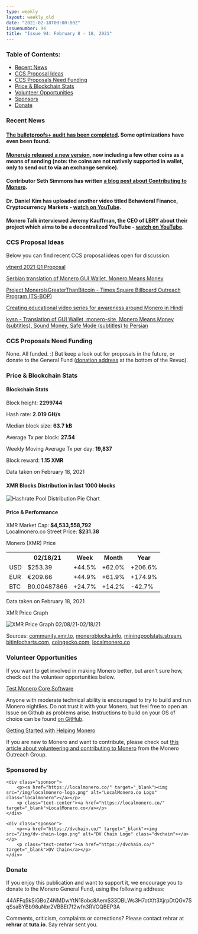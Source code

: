 ```yaml
---
type: weekly
layout: weekly_old
date: "2021-02-18T00:00:00Z"
issuenumber: 94
title: "Issue 94: February 8 - 18, 2021"
---
```

<h3>Table of Contents:</h3>
<ul class="contents">
    <li><a href="#news">Recent News</a></li>
    <li><a href="#ideas">CCS Proposal Ideas</a></li>
    <li><a href="#proposals">CCS Proposals Need Funding</a></li>
    <li><a href="#stats">Price & Blockchain Stats</a></li>
    <li><a href="#volunteer">Volunteer Opportunities</a></li>
    <li><a href="#sponsor">Sponsors</a></li>
    <li><a href="#donate">Donate</a></li>
</ul>

<h3 id="news">Recent News</h3>

<div class="newsbyte">
    <h4><a href="https://www.reddit.com/r/Monero/comments/lju20s/bulletproofs_audit_is_ready/" target="_blank">The bulletproofs+ audit has been completed</a>. Some optimizations have even been found.</h4>
</div>

<div class="newsbyte">
    <h4><a href="https://www.reddit.com/r/Monerujo/comments/linb5c/update_monerujo_v1172_druk_replacing_xmrto_with/" target="_blank">Monerujo released a new version</a>, now including a few other coins as a means of sending (note: the coins are not natively supported in wallet, only to send out to via an exchange service).</h4>
</div>

<div class="newsbyte">
    <h4>Contributor Seth Simmons has written <a href="https://sethsimmons.me/posts/contributing-to-monero/" target="_blank">a blog post about Contributing to Monero</a>.</h4>
</div>

<div class="newsbyte">
    <h4>Dr. Daniel Kim has uploaded another video titled Behavioral Finance, Cryptocurrency Markets - <a href="https://youtu.be/REC5V7d3pqM" target="_blank">watch on YouTube</a>.</h4>
</div>

<div class="newsbyte">
    <h4>Monero Talk interviewed Jeremy Kauffman, the CEO of LBRY about their project which aims to be a decentralized YouTube - <a href="https://youtu.be/myhrsvOhP0w" target="_blank">watch on YouTube</a>.</h4>
</div>

<h3 id="ideas">CCS Proposal Ideas</h3>

<p>Below you can find recent CCS proposal ideas open for discussion.</p>

<div class="proposal">
<p><a href="https://repo.getmonero.org/monero-project/ccs-proposals/-/merge_requests/214" target="_blank">vtnerd 2021 Q1 Proposal</a></p>
</div>

<div class="proposal">
<p><a href="https://repo.getmonero.org/monero-project/ccs-proposals/-/merge_requests/213" target="_blank">Serbian translation of Monero GUI Wallet, Monero Means Money</a></p>
</div>

<div class="proposal">
<p><a href="https://repo.getmonero.org/monero-project/ccs-proposals/-/merge_requests/212" target="_blank">Project MoneroIsGreaterThanBitcoin - Times Square Billboard Outreach Program (TS-BOP)</a></p>
</div>

<div class="proposal">
<p><a href="https://repo.getmonero.org/monero-project/ccs-proposals/-/merge_requests/211" target="_blank">Creating educational video series for awareness around Monero in Hindi</a></p>
</div>

<div class="proposal">
<p><a href="https://repo.getmonero.org/monero-project/ccs-proposals/-/merge_requests/206" target="_blank">kysn - Translation of GUI Wallet, monero-site, Monero Means Money (subtitles), Sound Money, Safe Mode (subtitles) to Persian</a></p>
</div>

<h3 id="proposals">CCS Proposals Need Funding</h3>

None. All funded. :) But keep a look out for proposals in the future, or donate to the General Fund (<a href="#donate">donation address</a> at the bottom of the Revuo).

<h3 id="stats">Price & Blockchain Stats</h3>

<h4 class="stat">Blockchain Stats</h4>

<div class="bcstats">
    <p>Block height: <b>2299744</b></p>
    <p>Hash rate: <b>2.019 GH/s</b></p>
    <p>Median block size: <b>63.7 kB</b></p>
    <p>Average Tx per block: <b>27.54</b></p>
    <p>Weekly Moving Average Tx per day: <b>19,837</b></p>
    <p>Block reward: <b>1.15 XMR</b></p>
</div>
<p class="note">Data taken on February 18, 2021</p>

<h4 class="stat">XMR Blocks Distribution in last 1000 blocks</h4>
<p><img src="/img/hashrate-pool-distribution-0218.png" alt="Hashrate Pool Distribution Pie Chart"/></p>

<h4 class="stat">Price & Performance</h4>

<div class="price-intro">XMR Market Cap: <b>$4,533,558,792</b><br>Localmonero.co Street Price: <b>$231.38</b></div>

<p class="table-title">Monero (XMR) Price</p>
<table class="price-table">
  <tr class="row1">
    <th></th>
    <th>02/18/21</th>
    <th>Week</th>
    <th>Month</th>
    <th>Year</th>
  </tr>
  <tr>
    <td data-th="XMR to">USD</td>
    <td data-th="02/18/21">$253.39</td>
    <td data-th="Week" class="green">+44.5%</td>
    <td data-th="Month" class="green">+62.0%</td>
    <td data-th="Year" class="green">+206.6%</td>
  </tr>
  <tr class="row3">
    <td data-th="XMR to">EUR</td>
    <td data-th="02/18/21">€209.66</td>
    <td data-th="Week" class="green">+44.9%</td>
    <td data-th="Month" class="green">+61.9%</td>
    <td data-th="Year" class="green">+174.9%</td>
  </tr>
  <tr>
    <td data-th="XMR to">BTC</td>
    <td data-th="02/18/21">B0.00487866</td>
    <td data-th="Week" class="green">+24.7%</td>
    <td data-th="Month" class="green">+14.2%</td>
    <td data-th="Year" class="red">-42.7%</td>
  </tr>
</table>
<p class="note">Data taken on February 18, 2021</p>

<p class="table-title">XMR Price Graph</p>

![XMR Price Graph 02/08/21-02/18/21](/img/weekly-chart-0218.png "XMR Price Graph 02/08/21-02/18/21") 

Sources: <a href="https://community.xmr.to/explorer/mainnet/" target="_blank">community.xmr.to</a>, <a href="https://moneroblocks.info/stats/transaction-stats" target="_blank">moneroblocks.info</a>, <a href="https://miningpoolstats.stream/monero" target="_blank">miningpoolstats.stream</a>, <a href="https://bitinfocharts.com/monero/" target="_blank">bitinfocharts.com</a>, <a href="https://www.coingecko.com/" target="_blank">coingecko.com</a>, <a href="https://localmonero.co/" target="_blank">localmonero.co</a>

<h3 id="volunteer">Volunteer Opportunities</h3>

<p>If you want to get involved in making Monero better, but aren’t sure how, check out the volunteer opportunities below.</p>

<div class="newsbyte">
    <p class="date"><a href="https://github.com/monero-project/monero" target="_blank">Test Monero Core Software</a></p>
    <p>Anyone with moderate technical ability is encouraged to try to build and run Monero nightlies. Do not trust it with your Monero, but feel free to open an Issue on Github as problems arise. Instructions to build on your OS of choice can be found <a href="https://github.com/monero-project/monero#compiling-monero-from-source" target="_blank">on GitHub</a>. </p>
</div>

<div class="newsbyte">
    <p class="date"><a href="https://github.com/monero-project/monero" target="_blank">Getting Started with Helping Monero</a></p>
    <p>If you are new to Monero and want to contribute, please check out <a href="https://www.monerooutreach.org/stories/getting-started-helping-monero.php" target="_blank">this article about volunteering and contributing to Monero</a> from the Monero Outreach Group. </p>
</div>

<h3 id="sponsor">Sponsored by</h3>

<div class="sponsors">

    <div class="sponsor">
        <p><a href="https://localmonero.co/" target="_blank"><img src="/img/localmonero-logo.png" alt="LocalMonero.co Logo" class="localmonero"></a></p>
        <p class="text-center"><a href="https://localmonero.co/" target="_blank">LocalMonero.co</a></p>
    </div>

    <div class="sponsor">
        <p><a href="https://dvchain.co/" target="_blank"><img src="/img/dv-chain-logo.png" alt="DV Chain Logo" class="dvchain"></a></p>
        <p class="text-center"><a href="https://dvchain.co/" target="_blank">DV Chain</a></p>
    </div>
</div>

<h3 id="donate">Donate</h3>

<p markdown="1">If you enjoy this publication and want to support it, we encourage you to donate to the Monero General Fund, using the following address:</p>

<p class="address" markdown="1">44AFFq5kSiGBoZ4NMDwYtN18obc8AemS33DBLWs3H7otXft3XjrpDtQGv7SqSsaBYBb98uNbr2VBBEt7f2wfn3RVGQBEP3A</p>

<!--p><a href="monero:44AFFq5kSiGBoZ4NMDwYtN18obc8AemS33DBLWs3H7otXft3XjrpDtQGv7SqSsaBYBb98uNbr2VBBEt7f2wfn3RVGQBEP3A" class="qr"><img src="/img/donate-monero.png"></a></p-->

Comments, criticism, complaints or corrections? Please contact rehrar at **rehrar** at **tuta.io**. Say rehrar sent you.